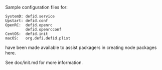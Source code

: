 Sample configuration files for:
```
SystemD: defid.service
Upstart: defid.conf
OpenRC:  defid.openrc
         defid.openrcconf
CentOS:  defid.init
macOS:   org.defi.defid.plist
```
have been made available to assist packagers in creating node packages here.

See doc/init.md for more information.

